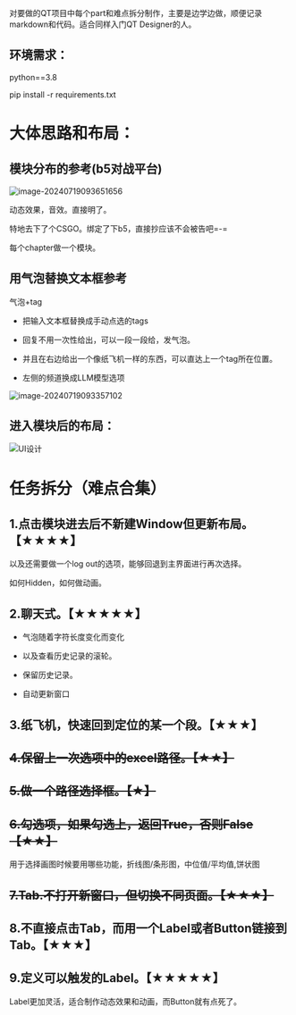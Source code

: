 对要做的QT项目中每个part和难点拆分制作，主要是边学边做，顺便记录markdown和代码。适合同样入门QT Designer的人。



## 环境需求：

python==3.8

pip install -r requirements.txt

# 大体思路和布局：

## 模块分布的参考(b5对战平台)

![image-20240719093651656](https://fastly.jsdelivr.net/gh/MrXnneHang/blog_img/BlogHosting/img/24/07/202407190936817.png)

动态效果，音效。直接明了。

特地去下了个CSGO。绑定了下b5，直接抄应该不会被告吧=-=

每个chapter做一个模块。

## 用气泡替换文本框参考

气泡+tag

* 把输入文本框替换成手动点选的tags

* 回复不用一次性给出，可以一段一段给，发气泡。

* 并且在右边给出一个像纸飞机一样的东西，可以直达上一个tag所在位置。
* 左侧的频道换成LLM模型选项

![image-20240719093357102](https://fastly.jsdelivr.net/gh/MrXnneHang/blog_img/BlogHosting/img/24/07/202407190934237.png)



## 进入模块后的布局：

![UI设计](https://fastly.jsdelivr.net/gh/MrXnneHang/blog_img/BlogHosting/img/24/07/202407190958209.jpeg)



# 任务拆分（难点合集）

## 1.点击模块进去后不新建Window但更新布局。【★★★★】

以及还需要做一个log out的选项，能够回退到主界面进行再次选择。

如何Hidden，如何做动画。

## 2.聊天式。【★★★★★】

* 气泡随着字符长度变化而变化

* 以及查看历史记录的滚轮。
* 保留历史记录。
* 自动更新窗口

## 3.纸飞机，快速回到定位的某一个段。【★★★】

## ~~4.保留上一次选项中的excel路径。【★★】~~

## ~~5.做一个路径选择框。【★】~~

## ~~6.勾选项，如果勾选上，返回True，否则False【★★】~~

用于选择画图时候要用哪些功能，折线图/条形图，中位值/平均值,饼状图

## ~~7.Tab.不打开新窗口，但切换不同页面。【★★★】~~

## 8.不直接点击Tab，而用一个Label或者Button链接到Tab。【★★★】

## 9.定义可以触发的Label。【★★★★★】

Label更加灵活，适合制作动态效果和动画，而Button就有点死了。

